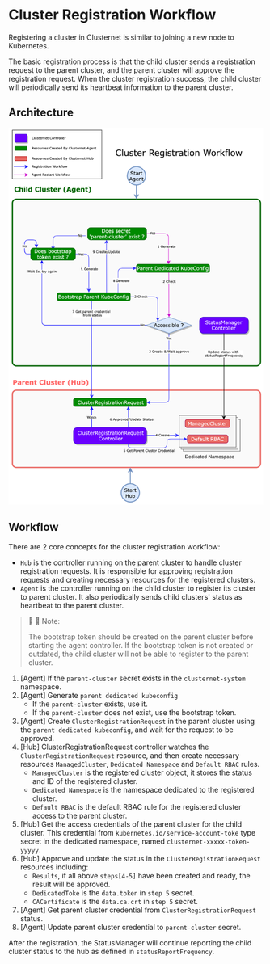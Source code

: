 # Cluster Registration Workflow

Registering a cluster in Clusternet is similar to joining a new node to Kubernetes.

The basic registration process is that the child cluster sends a registration request to the parent cluster, and the parent cluster will approve the registration request. When the cluster registration success, the child cluster will periodically send its heartbeat information to the parent cluster.

## Architecture

<img src="../images/cluster-registration-workflow.png" style="width:1000px;"/>

## Workflow

There are 2 core concepts for the cluster registration workflow:

- `Hub` is the controller running on the parent cluster to handle cluster registration requests. It is responsible for approving registration requests and creating necessary resources for the registered clusters.
- `Agent` is the controller running on the child cluster to register its cluster to parent cluster. It also periodically sends child clusters' status as heartbeat to the parent cluster.

> :pushpin: :pushpin: Note:
>
> The bootstrap token should be created on the parent cluster before starting the agent controller.
> If the bootstrap token is not created or outdated, the child cluster will not be able to register to the parent cluster.

1. [Agent] If the `parent-cluster` secret exists in the `clusternet-system` namespace.
2. [Agent] Generate `parent dedicated kubeconfig`
   - If the `parent-cluster` exists, use it.
   - If the `parent-cluster` does not exist, use the bootstrap token.
3. [Agent] Create `ClusterRegistrationRequest` in the parent cluster using the `parent dedicated kubeconfig`, and wait for the request to be approved.
4. [Hub] ClusterRegistrationRequest controller watches the `ClusterRegistrationRequest` resource, and then create necessary resources `ManagedCluster`, `Dedicated Namespace` and `Default RBAC` rules.
   - `ManagedCluster` is the registered cluster object, it stores the status and ID of the registered cluster.
   - `Dedicated Namespace` is the namespace dedicated to the registered cluster.
   - `Default RBAC` is the default RBAC rule for the registered cluster access to the parent cluster.
5. [Hub] Get the access credentials of the parent cluster for the child cluster. This credential from `kubernetes.io/service-account-toke` type secret in the dedicated namespace, named `clusternet-xxxxx-token-yyyyy`.
6. [Hub] Approve and update the status in the `ClusterRegistrationRequest` resources including:
   - `Results`, if all above `steps[4-5]` have been created and ready, the result will be approved.
   - `DedicatedToke` is the `data.token` in `step 5` secret.
   - `CACertificate` is the `data.ca.crt` in `step 5` secret.
7. [Agent] Get parent cluster credential from `ClusterRegistrationRequest` status.
8. [Agent] Update parent cluster credential to `parent-cluster` secret.

After the registration, the StatusManager will continue reporting the child cluster status to the hub as defined in `statusReportFrequency`.
